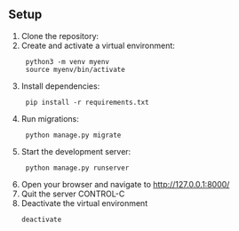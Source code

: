 ## Setup

1. Clone the repository:
2. Create and activate a virtual environment:
   ```
	python3 -m venv myenv
	source myenv/bin/activate
   ```
4. Install dependencies:
   ```
	pip install -r requirements.txt
   ```
6. Run migrations:
   ```
	python manage.py migrate
   ```
8. Start the development server:
   ```
	python manage.py runserver
   ```
10. Open your browser and navigate to http://127.0.0.1:8000/
11. Quit the server CONTROL-C
12. Deactivate the virtual environment
    ```
	deactivate
    ```
